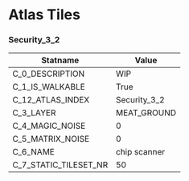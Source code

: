 

# Atlas Tiles





### Security_3_2
| Statname | Value | 
|  --  |  --  | 
| C_0_DESCRIPTION | WIP                                                                    | 
| C_1_IS_WALKABLE | True | 
| C_12_ATLAS_INDEX | Security_3_2 | 
| C_3_LAYER | MEAT_GROUND | 
| C_4_MAGIC_NOISE | 0 | 
| C_5_MATRIX_NOISE | 0 | 
| C_6_NAME | chip scanner | 
| C_7_STATIC_TILESET_NR | 50 | 

